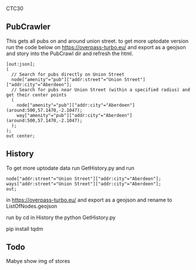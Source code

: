 CTC30 

## PubCrawler
This gets all pubs on and around union street. to get more uptodate version run the code below on https://overpass-turbo.eu/ and export as a geojson and story into the PubCrawl dir and refresh the html.

    [out:json];
    (
      // Search for pubs directly on Union Street
      node["amenity"="pub"]["addr:street"="Union Street"]["addr:city"="Aberdeen"]; 
      // Search for pubs near Union Street (within a specified radius) and get their center points
      (
        node["amenity"="pub"]["addr:city"="Aberdeen"](around:500,57.1470,-2.1047);
        way["amenity"="pub"]["addr:city"="Aberdeen"](around:500,57.1470,-2.1047);
      );
    );
    out center;



## History
To get more uptodate data run GetHistory.py and run

    node["addr:street"="Union Street"]["addr:city"="Aberdeen"];
    ways["addr:street"="Union Street"]["addr:city"="Aberdeen"];
    out;
 in https://overpass-turbo.eu/ and export as a geojson and rename to ListOfNodes.geojson

 run by cd in History the python GetHistory.py

 pip install tqdm 

 
## Todo
Mabye show img of stores
